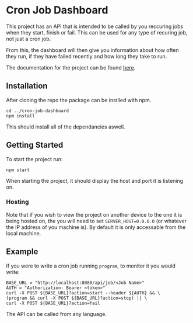# Cron Job Dashboard
This project has an API that is intended to be called by you reccuring jobs when they start, finish or fail. This can be used for any type of recuring job, not just a cron job.

From this, the dashboard will then give you information about how often they run, if they have failed recently and how long they take to run.

The documentation for the project can be found [here](https://documenter.getpostman.com/view/8229563/UVXnHuZK).

## Installation
After cloning the repo the package can be instlled with npm.
```
cd ../cron-job-dashboard
npm install
```
This should install all of the dependancies aswell.

## Getting Started
To start the project run:
```
npm start
```
When starting the project, it should display the host and port it is listening on.

### Hosting
Note that if you wish to view the project on another device to the one it is being hosted on, the you will need to set `SERVER_HOST=0.0.0.0` (or whatever the IP address of you machine is). By default it is only accessable from the local machine. 

## Example
If you were to write a cron job running `program`, to monitor it you would write:
```
BASE_URL = "http://localhost:8080/api/job/<Job Name>"
AUTH = "Authorization: Bearer <token>"
curl -X POST ${BASE_URL}?action=start --header ${AUTH} && \
(program && curl -X POST ${BASE_URL}?action=stop) || \
curl -X POST ${BASE_URL}?action=fail
```
The API can be called from any language.